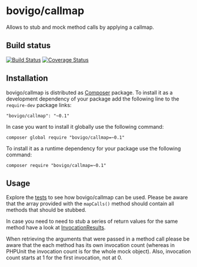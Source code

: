 bovigo/callmap
==============

Allows to stub and mock method calls by applying a callmap.

Build status
------------

[![Build Status](https://secure.travis-ci.org/mikey179/bovigo-callmap.png)](http://travis-ci.org/mikey179/bovigo-callmap) [![Coverage Status](https://coveralls.io/repos/mikey179/bovigo-callmap/badge.png?branch=master)](https://coveralls.io/r/mikey179/bovigo-callmap?branch=master)


Installation
------------

bovigo/callmap is distributed as [Composer](https://getcomposer.org/) package. To install it as a development dependency of your package add the following line to the `require-dev` package links: 

    "bovigo/callmap": "~0.1"

In case you want to install it globally use the following command:

    composer global require "bovigo/callmap=~0.1"

To install it as a runtime dependency for your package use the following command:

    composer require "bovigo/callmap=~0.1"

Usage
-----

Explore the [tests](https://github.com/mikey179/bovigo-callmap/tree/master/src/test/php)
to see how bovigo/callmap can be used. Please be aware that the array provided
with the `mapCalls()` method should contain all methods that should be stubbed.

In case you need to need to stub a series of return values for the same method
have a look at [InvocationResults](https://github.com/mikey179/bovigo-callmap/blob/master/src/test/php/InvocationResultsTest.php).

When retrieving the arguments that were passed in a method call please be aware
that the each method has its own invocation count (whereas in PHPUnit the
invocation count is for the whole mock object). Also, invocation count starts at
1 for the first invocation, not at 0.

